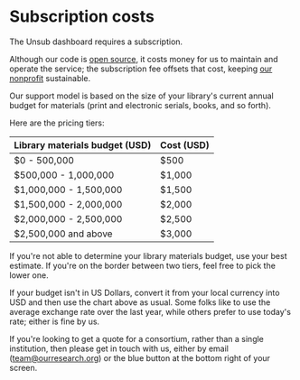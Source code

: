 # Subscription costs

The Unsub dashboard requires a subscription.

Although our code is [open source](https://github.com/ourresearch/get-unsub), it costs money for us to maintain and operate the service; the subscription fee offsets that cost, keeping [our nonprofit](https://ourresearch.org) sustainable.

Our support model is based on the size of your library's current annual budget for materials (print and electronic serials, books, and so forth).

Here are the pricing tiers:



| **Library materials budget** (USD) | **Cost** (USD) |
| ---------------------------------- | -------------- |
| $0 - 500,000                       | $500           |
| $500,000 - 1,000,000               | $1,000         |
| $1,000,000 - 1,500,000             | $1,500         |
| $1,500,000 - 2,000,000             | $2,000         |
| $2,000,000 - 2,500,000             | $2,500         |
| $2,500,000 and above               | $3,000         |



If you're not able to determine your library materials budget, use your best estimate. If you're on the border between two tiers, feel free to pick the lower one.

If your budget isn't in US Dollars, convert it from your local currency into USD and then use the chart above as usual. Some folks like to use the average exchange rate over the last year, while others prefer to use today's rate; either is fine by us.

If you're looking to get a quote for a consortium, rather than a single institution, then please get in touch with us, either by email ([team@ourresearch.org](mailto:team@ourresearch.org)) or the blue button at the bottom right of your screen.
